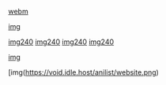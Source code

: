 [webm](http://void.idle.host/anilist/ishtar2.webm)

[img](https://void.idle.host/anilist/start.png)
 
[img240](https://void.idle.host/anilist/discord.png) [img240](https://void.idle.host/anilist/twitter.png) [img240](https://void.idle.host/anilist/twitch.png) [img240](https://void.idle.host/anilist/youtube.png)

[img](https://void.idle.host/anilist/hentai.png)

[img(https://void.idle.host/anilist/website.png)
